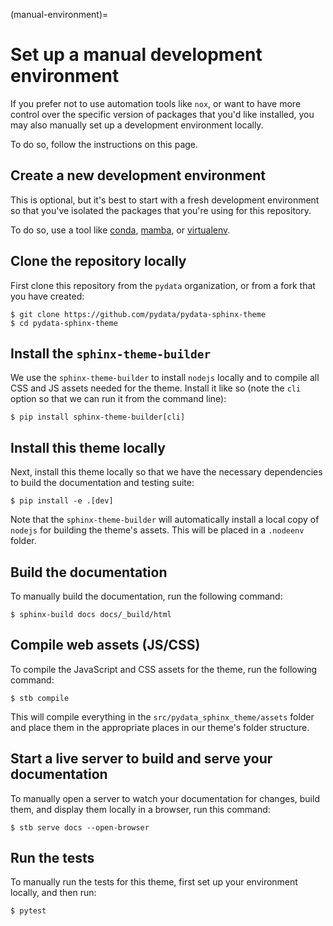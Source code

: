 (manual-environment)=

# Set up a manual development environment

If you prefer not to use automation tools like `nox`, or want to have more control over the specific version of packages that you'd like installed, you may also manually set up a development environment locally.

To do so, follow the instructions on this page.

## Create a new development environment

This is optional, but it's best to start with a fresh development environment so that you've isolated the packages that you're using for this repository.

To do so, use a tool like [conda](https://docs.conda.io/en/latest/), [mamba](https://github.com/mamba-org/mamba), or [virtualenv](https://virtualenv.pypa.io/).

## Clone the repository locally

First clone this repository from the `pydata` organization, or from a fork that you have created:

```console
$ git clone https://github.com/pydata/pydata-sphinx-theme
$ cd pydata-sphinx-theme
```

## Install the `sphinx-theme-builder`

We use the `sphinx-theme-builder` to install `nodejs` locally and to compile all CSS and JS assets needed for the theme.
Install it like so (note the `cli` option so that we can run it from the command line):

```console
$ pip install sphinx-theme-builder[cli]
```

## Install this theme locally

Next, install this theme locally so that we have the necessary dependencies to build the documentation and testing suite:

```console
$ pip install -e .[dev]
```

Note that the `sphinx-theme-builder` will automatically install a local copy of `nodejs` for building the theme's assets.
This will be placed in a `.nodeenv` folder.

## Build the documentation

To manually build the documentation, run the following command:

```console
$ sphinx-build docs docs/_build/html
```

## Compile web assets (JS/CSS)

To compile the JavaScript and CSS assets for the theme, run the following command:

```console
$ stb compile
```

This will compile everything in the `src/pydata_sphinx_theme/assets` folder and place them in the appropriate places in our theme's folder structure.

## Start a live server to build and serve your documentation

To manually open a server to watch your documentation for changes, build them, and display them locally in a browser, run this command:

```console
$ stb serve docs --open-browser
```

## Run the tests

To manually run the tests for this theme, first set up your environment locally, and then run:

```console
$ pytest
```
